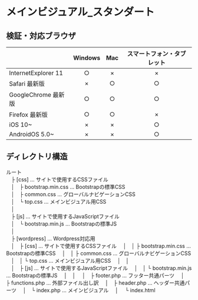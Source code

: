 # メインビジュアル_スタンダート

## 検証・対応ブラウザ  
|| **Windows** | **Mac** | **スマートフォン・タブレット** |
|:----- |:-----:|:-----:|:-----:|
|InternetExplorer 11|○|×|×|
|Safari 最新版|×|○|○|
|GoogleChrome 最新版|○|○|○|
|Firefox 最新版|○|○|×|
|iOS 10~|×|×|○|
|AndroidOS 5.0~|×|×|○|  
 
 
## ディレクトリ構造  
 ルート  
　├ [css] … サイトで使用するCSSファイル  
　│　├ bootstrap.min.css … Bootstrapの標準CSS  
　│　├ common.css … グローバルナビゲーションCSS    
　│　└ top.css …  メインビジュアル用CSS  
　│    
　├ [js] … サイトで使用するJavaScriptファイル  
　│　└ bootstrap.min.js … Bootstrapの標準JS   
　│    
　├ [wordpress] … Wordpress対応用  
　│　├ [css] … サイトで使用するCSSファイル
　│　│  ├ bootstrap.min.css … Bootstrapの標準CSS
　│　│  ├ common.css … グローバルナビゲーションCSS 
　│　│  └ top.css …  メインビジュアル用CSS 
　│　│     
　│　├ [js] … サイトで使用するJavaScriptファイル 
　│　│  └ bootstrap.min.js … Bootstrapの標準JS 
　│　│
　│　├ footer.php … フッター共通パーツ 
　│　├ functions.php … 外部ファイル出し訳 
　│　├ header.php … ヘッダー共通パーツ 
　│　└ index.php … メインビジュアル
　│
　└ index.html